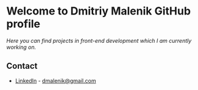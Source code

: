 # Welcome to Dmitriy Malenik GitHub profile

*Here you can find projects in front-end development which I am currently working on.*

## Contact

- [LinkedIn](https://www.linkedin.com/in/dmitriy-m-137a735b/) - [dmalenik@gmail.com](dmalenik@gmail.com)

<!--
**dmalenik/dmalenik** is a ✨ _special_ ✨ repository because its `README.md` (this file) appears on your GitHub profile.

Here are some ideas to get you started:

- 🔭 I’m currently working on ...
- 🌱 I’m currently learning ...
- 👯 I’m looking to collaborate on ...
- 🤔 I’m looking for help with ...
- 💬 Ask me about ...
- 📫 How to reach me: ...
- 😄 Pronouns: ...
- ⚡ Fun fact: ...
-->
